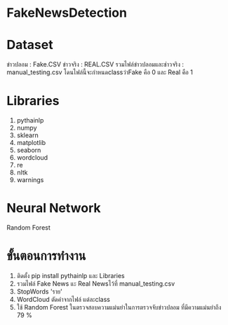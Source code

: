 # FakeNewsDetection
# Dataset
ข่าวปลอม : Fake.CSV
ข่าวจริง : REAL.CSV
รวมไฟล์ข่าวปลอมและช่าวจริง : manual_testing.csv โดนไฟล์นี้จะกำหนดclassว่าFake คือ 0 และ Real คือ 1
# Libraries
1.  pythainlp
2.  numpy
3.  sklearn
4.  matplotlib
5.  seaborn
6.  wordcloud
7.  re
8.  nltk
9.  warnings
# Neural Network 
Random Forest

# ขั้นตอนการทำงาน
1. ติดตั้ง pip install pythainlp และ Libraries 
2. รวมไฟล์ Fake News แะ Real Newsไว้ที่ manual_testing.csv 
3. StopWords 'ราย' 
4. WordCloud ตัดคำจากไฟล์ แต่ละclass 
5. ใช้ Random Forest ในตรวจสอบความแม่นยำในการตรวจจับข่าวปลอม ที่มีความแม่นยำถึง 79 % 
